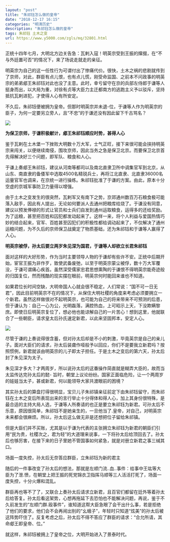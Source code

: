 ```yaml
---
layout: "post"
title: "朱祁钰怎么做的皇帝"
date: "2018-12-17 16:15"
categories: "明清历史"
description: "朱祁钰怎么做的皇帝"
tags: 朱祁钰 土木之变
url: https://www.y5000.com/zgls/mq/32801.html
---
```






正统十四年七月，大明北方边关告急：瓦剌入寇！明英宗受到王振的撺掇，在“不与外廷置可否”的情况下，来了场说走就走的亲征。

明英宗为自己的这一任性行为可谓付出了惨痛代价。很快，土木之祸的悲剧就传到了京师，对此，群臣有点儿恨，也有点儿慌，刚受命监国、之前本不问政事的明英宗的弟弟郕王朱祁钰对此也没了主意。此时，幸亏留守在京的兵部左侍郎于谦等人挺身而出，以大局为重，对徐有贞等大臣力主迁都南方的逃跑主义予以驳斥，坚持抵抗瓦剌进犯，才使得人心有所安定。

不久后，朱祁钰便被拥为皇帝。但那时明英宗并未退-位，于谦等人作为明英宗的臣子，为何一定要另立旁人，且“不忠”的于谦还没有因此留下千古骂名？

![](https://img.y5000.com/uploads/allimg/180912/8-1P912094426357.jpg)

**为保卫京师，于谦积极献计，郕王朱祁钰顺应时势，甚得人心**

鉴于瓦剌在土木堡一下挫败大明数十万大军，士气正旺，接下来很可能会挟持明英宗来闯关，以便继续南侵，围攻京师，因此当务之急是保卫北京。而要保卫北京首先得解决好三个问题，即军队、粮食和人心。

于谦上奏郕王朱祁钰，建议从河南等都司以及南北直隶卫所中调集官军到北京，从山东、南直隶的备倭军中选取4500名精锐兵士，再将江北直隶、北直隶36000名运量官军也调来，在京统一进行操练。朱祁钰批准了于谦的方案。由此，原本十分空虚的京城军事防卫力量得以增强。

由于土木之变发生的很突然，瓦剌军又有南下之势，京郊通州数百万石粮食极可能落入敌手，因此有人提出，无论如何要派人去通州把粮库给烧了。于谦没有同意，建议以预发俸禄的形式让官员和士兵们自发到通州运取粮食，运得多的还给奖励。为了运粮，甚至把百姓和囚犯都发动起来了。这样一来，将个人利益与爱国热情巧妙的结合起来，官军、百姓甚至囚犯们的积极性都给调动起来了，不仅解决了通州运粮问题，为不久后的京师保卫战奠定了物质基础，还为朱祁钰和于谦等人赢得了人心。

**明英宗被俘，孙太后要立两岁朱见深为国君，于谦等人却欲立长君朱祁钰**

面对这样的大好形势，作为当时主要领导人物的于谦却有些许不安。正统中后期开始，宦官王振为非作歹，致使武备废弛，以至于明英宗蒙尘被俘，数十万大军覆没，于谦可谓痛心疾首。虽然深受儒家忠君思想熏陶的于谦恨不得明英宗能奇迹般的归国复位，然而残酷的现实摆在眼前，明英宗何时能回来谁也不知道。

如果君位长时间空缺，大明帝国人心就会很不稳定，人们常说：“国不可一日无君”，因此目前明英宗不在的情况下，从保住大明社稷的角度来考虑必须要拥立一个新君。虽然这样做很对不起明英宗，也可能为自己的将来带来不可预测的后患，但于谦认为：自己一心为公，光明磊落，满腔热血，上可昭示上天，下没欺瞒黎庶。即使日后明英宗复位了，想必他也能谅解自己的一片苦心！想到这里，他就联合了一些朝臣，请求皇太后孙氏速定新君，以此来坚固邦本，安定人心。

![](https://img.y5000.com/uploads/allimg/180912/8-1P912094642564.jpg)

尽管于谦的上奏说得很含蓄，但对孙太后却是不小的刺激，毕竟英宗是自己的亲儿子。面对大臣们的请求，孙太后装聋作哑般予以回应，你们不是要我立新君吗？按照惯例，新君就该由明英宗的儿子即太子担任。于是土木之变后的第六天，孙太后封了朱见深为太子。

朱见深才多大？才两周岁，所以说孙太后的这番操作简直就是糊弄大臣的，故而当太监传达完孙太后的懿-
旨时，朝堂上议论纷纷。国家正面临危险，让一个两周岁的娃娃当太子，甚或新君，何以能领导大家共渡眼前的困境？

其实孙太后的算盘打得很明显，宝贝儿子朱祁镇亲征前定下由朱祁钰留守，而朱祁钰在土木之变后所表现出来的言行举止十分得体和得人心，加上其身份很特殊，是最合适的主持大局人选，于谦等人所奏请的也正是要立朱祁钰为新君。可孙太后不乐意，原因很简单，朱祁钰不是她亲生的，一旦他当了.皇帝，对自己，对明英宗未来都会很麻烦。所以，孙太后这么做无非是还想把位子留给朱祁镇。

但是大臣们并不买账，尤其是以于谦为代表的主张拥立朱祁钰为新君的朝臣们引用“民为贵，社稷次之，君为轻”的大道理来说事，一下将孙太后给顶回去了。孙太后也够厉害，在接下来的日子里她不管国事如何紧急，就是对册立新君之事三缄其口。

场面一度失控，孙太后无奈答应群臣，立朱祁钰为新的君主

随后的一件事改变了孙太后的想法，那就是左顺门流..血..事件：给事中王竑等大臣为了泄.愤，在朝堂上把王振的死党锦衣卫指挥马顺等三人活活打死了，场面一度失控，十分火爆和混乱。

群臣再也等不了了，又联合上奏孙太后请求立新君，且百官们都留在廷外等着孙太后给答复。孙太后看这架势，心想再拖延下去恐怕也不能解决问题，再说，鉴于不久前发生的“左顺门群.殴事件”，谁知道这帮大臣急眼了会干出什么事，若是拒绝了他们的要求，他们会不会再闹出别的“幺蛾子”，年轻时只知道“炫美”的孙太后被这阵势吓住了。反复考虑之后，孙太后不得不答应了群臣的请求：“合允所请，其命郕王即皇帝、位。”

就这样，朱祁钰被拥上了皇帝之位，大明开始进入了景泰时代。

